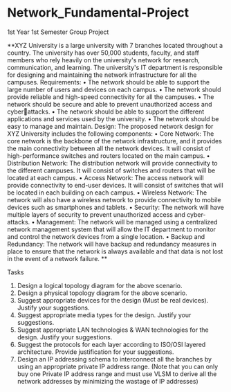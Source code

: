# Network_Fundamental-Project
1st Year 1st Semester Group Project

**XYZ University is a large university with 7 branches located throughout a country. The 
university has over 50,000 students, faculty, and staff members who rely heavily on the 
university's network for research, communication, and learning. The university's IT department 
is responsible for designing and maintaining the network infrastructure for all the campuses.
Requirements:
• The network should be able to support the large number of users and devices on each 
campus.
• The network should provide reliable and high-speed connectivity for all the campuses.
• The network should be secure and able to prevent unauthorized access and cyberattacks.
• The network should be able to support the different applications and services used by 
the university.
• The network should be easy to manage and maintain.
Design:
The proposed network design for XYZ University includes the following components:
• Core Network: The core network is the backbone of the network infrastructure, and it 
provides the main connectivity between all the network devices. It will consist of high-performance switches and routers located on the main campus.
• Distribution Network: The distribution network will provide connectivity to the 
different campuses. It will consist of switches and routers that will be located at each 
campus.
• Access Network: The access network will provide connectivity to end-user devices. It 
will consist of switches that will be located in each building on each campus.
• Wireless Network: The network will also have a wireless network to provide 
connectivity to mobile devices such as smartphones and tablets.
• Security: The network will have multiple layers of security to prevent unauthorized 
access and cyber-attacks. 
• Management: The network will be managed using a centralized network management 
system that will allow the IT department to monitor and control the network devices 
from a single location.
• Backup and Redundancy: The network will have backup and redundancy measures in 
place to ensure that the network is always available and that data is not lost in the event 
of a network failure. **


Tasks
1. Design a logical topology diagram for the above scenario.
2. Design a physical topology diagram for the above scenario.
3. Suggest appropriate devices for the design (Must be real devices). Justify your 
suggestions.
4. Suggest appropriate media types for the design. Justify your suggestions.
5. Suggest appropriate LAN technologies & WAN technologies for the design. Justify 
your suggestions.
6. Suggest the protocols for each layer according to ISO/OSI layered architecture. Provide 
justification for your suggestions.
7. Design an IP addressing schema to interconnect all the branches by using an appropriate 
private IP address range. (Note that you can only buy one Private IP address range and 
must use VLSM to derive all the network addresses by minimizing the wastage of IP 
addresses)
